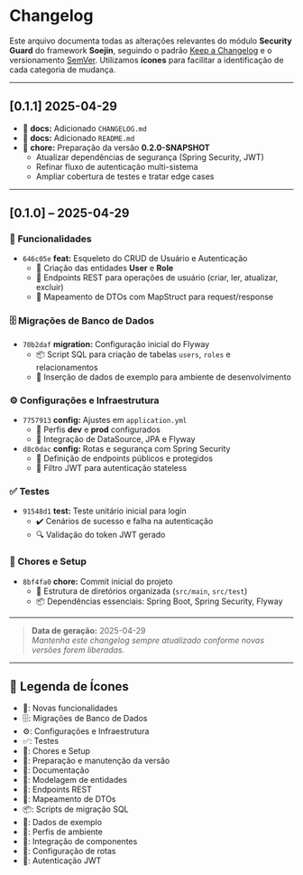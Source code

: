 # Changelog

Este arquivo documenta todas as alterações relevantes do módulo **Security Guard** do framework **Soejin**, seguindo o padrão [Keep a Changelog](https://keepachangelog.com/pt-BR/1.1.0/) e o versionamento [SemVer](https://semver.org/lang/pt-BR/spec/v2.0.0.html). Utilizamos **ícones** para facilitar a identificação de cada categoria de mudança.

---

## [0.1.1]  2025-04-29
- 📝 **docs:** Adicionado `CHANGELOG.md`
- 📝 **docs:** Adicionado `README.md`
- 🎯 **chore:** Preparação da versão **0.2.0-SNAPSHOT**
    - Atualizar dependências de segurança (Spring Security, JWT)
    - Refinar fluxo de autenticação multi-sistema
    - Ampliar cobertura de testes e tratar edge cases

---

## [0.1.0] – 2025-04-29

### 🎉 Funcionalidades
- `646c05e` **feat:** Esqueleto do CRUD de Usuário e Autenticação
    - 🧩 Criação das entidades **User** e **Role**
    - 🔗 Endpoints REST para operações de usuário (criar, ler, atualizar, excluir)
    - 🔄 Mapeamento de DTOs com MapStruct para request/response

### 🗄️ Migrações de Banco de Dados
- `70b2daf` **migration:** Configuração inicial do Flyway
    - 📦 Script SQL para criação de tabelas `users`, `roles` e relacionamentos
    - 🧪 Inserção de dados de exemplo para ambiente de desenvolvimento

### ⚙️ Configurações e Infraestrutura
- `7757913` **config:** Ajustes em `application.yml`
    - 🌱 Perfis **dev** e **prod** configurados
    - 🔌 Integração de DataSource, JPA e Flyway
- `d8c0dac` **config:** Rotas e segurança com Spring Security
    - 🚧 Definição de endpoints públicos e protegidos
    - 🔑 Filtro JWT para autenticação stateless

### ✅ Testes
- `91548d1` **test:** Teste unitário inicial para login
    - ✔️ Cenários de sucesso e falha na autenticação
    - 🔍 Validação do token JWT gerado

### 🧹 Chores e Setup
- `8bf4fa0` **chore:** Commit inicial do projeto
    - 📁 Estrutura de diretórios organizada (`src/main`, `src/test`)
    - 📦 Dependências essenciais: Spring Boot, Spring Security, Flyway

---

> **Data de geração:** 2025-04-29  
> _Mantenha este changelog sempre atualizado conforme novas versões forem liberadas._

---

## 📖 Legenda de Ícones

- 🎉: Novas funcionalidades
- 🗄️: Migrações de Banco de Dados
- ⚙️: Configurações e Infraestrutura
- ✅: Testes
- 🧹: Chores e Setup
- 🎯: Preparação e manutenção da versão
- 📝: Documentação
- 🧩: Modelagem de entidades
- 🔗: Endpoints REST
- 🔄: Mapeamento de DTOs
- 📦: Scripts de migração SQL
- 🧪: Dados de exemplo
- 🌱: Perfis de ambiente
- 🔌: Integração de componentes
- 🚧: Configuração de rotas
- 🔑: Autenticação JWT

